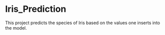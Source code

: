 # Iris_Prediction
This project predicts the species of Iris based on the values one inserts into the model.
